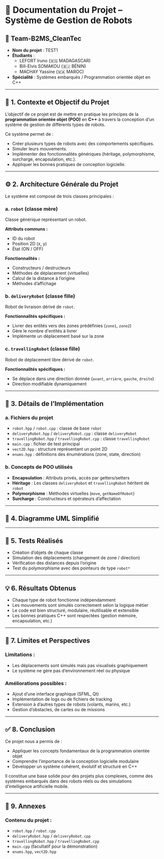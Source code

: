 # 📄 Documentation du Projet – Système de Gestion de Robots

## 👤 Team-B2MS_CleanTec

- **Nom du projet** : TEST1  
- **Étudiants** :  
  - LEFORT Iruno (🇲🇬 MADAGASCAR)  
  - Bill-Elvis SOMAKOU (🇧🇯 BÉNIN)  
  - MACHAY Yassine (🇲🇦 MAROC)  
- **Spécialité** : Systèmes embarqués / Programmation orientée objet en C++

---

## 🧠 1. Contexte et Objectif du Projet

L’objectif de ce projet est de mettre en pratique les principes de la **programmation orientée objet (POO)** en **C++** à travers la conception d’un système de gestion de différents types de robots.

Ce système permet de :

- Créer plusieurs types de robots avec des comportements spécifiques.
- Simuler leurs mouvements.
- Implémenter des fonctionnalités génériques (héritage, polymorphisme, surcharge, encapsulation, etc.).
- Appliquer les bonnes pratiques de conception logicielle.

---

## ⚙️ 2. Architecture Générale du Projet

Le système est composé de trois classes principales :

### a. `robot` (classe mère)

Classe générique représentant un robot.

**Attributs communs :**

- ID du robot
- Position 2D (x, y)
- État (ON / OFF)

**Fonctionnalités :**

- Constructeurs / destructeurs
- Méthodes de déplacement (virtuelles)
- Calcul de la distance à l’origine
- Méthodes d’affichage

### b. `deliveryRobot` (classe fille)

Robot de livraison dérivé de `robot`.

**Fonctionnalités spécifiques :**

- Livrer des entités vers des zones prédéfinies (`zone1`, `zone2`)
- Gère le nombre d'entités à livrer
- Implémente un déplacement basé sur la zone

### c. `travellingRobot` (classe fille)

Robot de déplacement libre dérivé de `robot`.

**Fonctionnalités spécifiques :**

- Se déplace dans une direction donnée (`avant`, `arrière`, `gauche`, `droite`)
- Direction modifiable dynamiquement

---

## 🧱 3. Détails de l’Implémentation

### a. Fichiers du projet

- `robot.hpp` / `robot.cpp` : classe de base `robot`
- `deliveryRobot.hpp` / `deliveryRobot.cpp` : classe `deliveryRobot`
- `travellingRobot.hpp` / `travellingRobot.cpp` : classe `travellingRobot`
- `main.cpp` : fichier de test principal
- `vect2D.hpp` : structure représentant un point 2D
- `enums.hpp` : définitions des énumérations (zone, state, direction)

### b. Concepts de POO utilisés

- **Encapsulation** : Attributs privés, accès par getters/setters
- **Héritage** : Les classes `deliveryRobot` et `travellingRobot` héritent de `robot`
- **Polymorphisme** : Méthodes virtuelles (`move`, `getNameOfRobot`)
- **Surcharge** : Constructeurs et opérateurs d’affectation

---

## 📐 4. Diagramme UML Simplifié


---

## 🧪 5. Tests Réalisés

- Création d’objets de chaque classe
- Simulation des déplacements (changement de zone / direction)
- Vérification des distances depuis l’origine
- Test du polymorphisme avec des pointeurs de type `robot*`

---

## 💡 6. Résultats Obtenus

- Chaque type de robot fonctionne indépendamment
- Les mouvements sont simulés correctement selon la logique métier
- Le code est bien structuré, modulaire, réutilisable et extensible
- Les bonnes pratiques C++ sont respectées (gestion mémoire, encapsulation, etc.)

---

## 🧩 7. Limites et Perspectives

### Limitations :

- Les déplacements sont simulés mais pas visualisés graphiquement
- Le système ne gère pas d’environnement réel ou physique

### Améliorations possibles :

- Ajout d’une interface graphique (SFML, Qt)
- Implémentation de logs ou de fichiers de tracking
- Extension à d’autres types de robots (volants, marins, etc.)
- Gestion d’obstacles, de cartes ou de missions

---

## ✅ 8. Conclusion

Ce projet nous a permis de :

- Appliquer les concepts fondamentaux de la programmation orientée objet
- Comprendre l’importance de la conception logicielle modulaire
- Développer un système cohérent, évolutif et structuré en C++

Il constitue une base solide pour des projets plus complexes, comme des systèmes embarqués dans des robots réels ou des simulations d’intelligence artificielle mobile.

---

## 📁 9. Annexes

### Contenu du projet :

- `robot.hpp` / `robot.cpp`
- `deliveryRobot.hpp` / `deliveryRobot.cpp`
- `travellingRobot.hpp` / `travellingRobot.cpp`
- `main.cpp` (facultatif pour la démonstration)
- `enums.hpp`, `vect2D.hpp`


